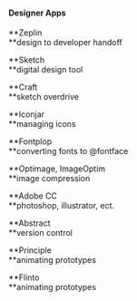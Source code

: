 #### Designer Apps

**Zeplin            
**design to developer handoff

**Sketch            
**digital design tool

**Craft            
**sketch overdrive

**Iconjar            
**managing icons

**Fontplop            
**converting fonts to @fontface

**Optimage, ImageOptim            
**image compression

**Adobe CC            
**photoshop, illustrator, ect.

**Abstract          
**version control

**Principle  
**animating prototypes

**Flinto  
**animating prototypes

